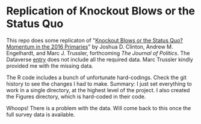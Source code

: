 # Replication of Knockout Blows or the Status Quo

This repo does some replicaton of "[Knockout Blows or the Status Quo? Momentum in the 2016 Primaries](https://www.journals.uchicago.edu/doi/abs/10.1086/703383)" by Joshua D. Clinton, Andrew M. Engelhardt, and Marc J. Trussler, forthcoming *The Journal of Politics*. The Dataverse [entry](https://dataverse.harvard.edu/dataset.xhtml?persistentId=doi:10.7910/DVN/HJ4KH7) does not include all the required data. Marc Trussler kindly provided me with the missing data.

The R code includes a bunch of unfortunate hard-codings. Check the git history to see the changes I had to make. Summary: I just set everything to work in a single directory, at the highest level of the project. I also created the Figures directory, which is hard-coded in their code.

Whoops! There is a problem with the data. Will come back to this once the full survey data is available.
